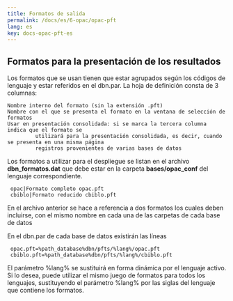 ```yaml
---
title: Formatos de salida
permalink: /docs/es/6-opac/opac-pft
lang: es
key: docs-opac-pft-es
---
```


## Formatos para la presentación de los resultados

Los formatos que se usan tienen que estar agrupados según los códigos de lenguaje y estar referidos en el dbn.par. La hoja de definición consta de 3 columnas:

    Nombre interno del formato (sin la extensión .pft)
    Nombre con el que se presenta el formato en la ventana de selección de formatos
    Usar en presentación consolidada: si se marca la tercera columna indica que el formato se 
             utilizará para la presentación consolidada, es decir, cuando se presenta en una misma página 
             registros provenientes de varias bases de datos

Los formatos a utilizar para el despliegue se listan en el archivo  **dbn_formatos.dat**  que debe estar en la carpeta  **bases/opac_conf**  del lenguaje correspondiente.

     opac|Formato completo opac.pft
     cbiblo|Formato reducido cbiblo.pft

En el archivo anterior se hace a referencia a dos formatos los cuales deben incluirse, con el mismo nombre en cada una de las carpetas de cada base de datos

En el dbn.par de cada base de datos existirán las líneas

     opac.pft=%path_database%dbn/pfts/%lang%/opac.pft
     cbiblo.pft=%path_database%dbn/pfts/%lang%/cbiblo.pft

El parámetro %lang% se sustituirá en forma dinámica por el lenguaje activo. Si lo desea, puede utilizar el mismo juego de formatos para todos los lenguajes, sustituyendo el parámetro %lang% por las siglas del lenguaje que contiene los formatos.